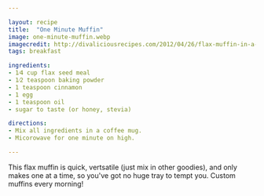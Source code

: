 ```yaml
---

layout: recipe
title:  "One Minute Muffin"
image: one-minute-muffin.webp
imagecredit: http://divaliciousrecipes.com/2012/04/26/flax-muffin-in-a-mug-in-a-minute-low-carb-and-gluten-free/
tags: breakfast

ingredients:
- 1⁄4 cup flax seed meal
- 1⁄2 teaspoon baking powder
- 1 teaspoon cinnamon
- 1 egg
- 1 teaspoon oil
- sugar to taste (or honey, stevia)

directions:
- Mix all ingredients in a coffee mug.
- Micorowave for one minute on high.

---
```


This flax muffin is quick, vertsatile (just mix in other goodies), and only makes one at a time, so you've got no huge tray to tempt you. Custom muffins every morning!